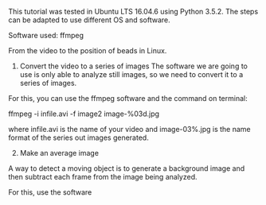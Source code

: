This tutorial was tested in Ubuntu LTS 16.04.6 using Python 3.5.2. The steps can be adapted to use different OS and software.

Software used:
ffmpeg


From the video to the position of beads in Linux.

1) Convert the video to a series of images
The software we are going to use is only able to analyze still images, so we need to convert it to a series of images. 

For this, you can use the ffmpeg software and the command on terminal:

ffmpeg -i infile.avi -f image2 image-%03d.jpg

where infile.avi is the name of your video and image-03%.jpg is the name format of the series out images generated.

2) Make an average image

A way to detect a moving object is to generate a background image and then subtract each frame from the image being analyzed.

For this, use the software
